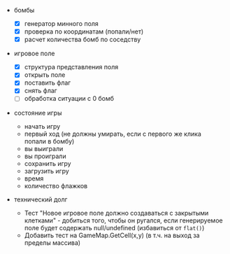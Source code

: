 - бомбы 
    - [x] генератор минного поля
    - [x] проверка по координатам (попали/нет)
    - [x] расчет количества бомб по соседству

- игровое поле
    - [x] структура представления поля
    - [x] открыть поле
    - [x] поставить флаг
    - [x] снять флаг
    - [ ] обработка ситуации с 0 бомб 

- состояние игры 
    - начать игру
    - первый ход (не должны умирать, если с первого же клика попали в бомбу)
    - вы выиграли 
    - вы проиграли
    - сохранить игру
    - загрузить игру
    - время
    - количество флажков

- технический долг
  - Тест "Новое игровое поле должно создаваться с закрытыми клетками" - добиться того, чтобы он ругался, если генерируемое поле будет содержать null/undefined (избавиться от `flat()`)
  - Добавить тест на GameMap.GetCell(x,y) (в т.ч. на выход за пределы массива)


